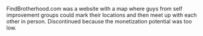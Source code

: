 FindBrotherhood.com was a website with a map where guys from self improvement groups could mark their locations and then meet up with each other in person. Discontinued because the monetization potential was too low.

